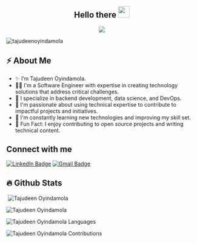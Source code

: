 <h2 align="center">Hello there <img src="https://raw.githubusercontent.com/MartinHeinz/MartinHeinz/master/wave.gif" width="30px"></h2>

<p align="center">
  <a href="https://github.com/DenverCoder1/readme-typing-svg"><img src="https://readme-typing-svg.herokuapp.com?font=Fira+Code&pause=1100&width=800&lines=I'm+Tajudeen+Oyindamola+T.;I'm+a+Software+Engineer+and+Dev+Ops+and+Cloud+Enthusiast;"></a>
</p>

<p align="left">
  <img src="https://komarev.com/ghpvc/?username=Pterjudin&label=Profile%20views&color=0e75b6&style=flat" alt="tajudeenoyindamola" />
</p>

## ⚡️ About Me

- ✨ I’m Tajudeen Oyindamola.
- 👨‍💻 I'm a Software Engineer with expertise in creating technology solutions that address critical challenges.
- 🔭 I specialize in backend development, data science, and DevOps.
- 💬 I'm passionate about using technical expertise to contribute to impactful projects and initiatives.
- 🌱 I'm constantly learning new technologies and improving my skill set.
- 🎉 Fun Fact: I enjoy contributing to open source projects and writing technical content.

## Connect with me

<p>
   <a href="https://www.linkedin.com/in/tajudeen-oyindamola/"><img src="https://img.shields.io/badge/-Tajudeen%20Oyindamola-blue?style=plastic&labelColor=blue&logo=LinkedIn&link=linkedin.com/in/tajudeen-oyindamola" alt="LinkedIn Badge"></a> 
   <a href="mailto:tajudeenoyindamola@outlook.com"><img src="https://img.shields.io/badge/-Tajudeen%20Oyindamola-fff?style=plastic&labelColor=fff&logo=Gmail&link=mailto:tajudeenoyindamola@outlook.com" alt="Gmail Badge"></a>
</p>

## :fire: Github Stats

<!-- GitHub Stats -->
<p>&nbsp;<img align="center" src="https://github-readme-stats.vercel.app/api?username=Pterjudin&show_icons=true&locale=en&theme=tokyonight&count_private=true&include_all_commits=true&v=1&token=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" alt="Tajudeen Oyindamola" /></p>

<!-- GitHub Streak Stats -->
<p><img align="center" src="https://github-readme-streak-stats.herokuapp.com/?user=Pterjudin&theme=tokyonight&count_private=true&include_all_commits=true&v=1" alt="Tajudeen Oyindamola" /></p>

<!-- GitHub Contributions Graph -->
<p><img align="center" src="https://github-readme-stats.vercel.app/api/top-langs?username=Pterjudin&show_icons=true&locale=en&layout=compact&theme=tokyonight&count_private=true&v=1" alt="Tajudeen Oyindamola Languages" /></p>

<!-- GitHub Contributions -->
<p><img align="center" src="https://github-contributor-stats.vercel.app/api?username=Pterjudin&count_private=true&theme=tokyonight&v=1" alt="Tajudeen Oyindamola Contributions" /></p>
